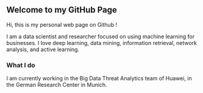 ## Welcome to my GitHub Page

Hi, this is my personal web page on Github ! 

I am a data scientist and researcher focused on using machine learning for businesses. I love deep learning, data mining, information retrieval, network analysis, and active learning. 

### What I do
I am currently working in the Big Data Threat Analytics team of Huawei, in the German Research Center in Munich.


